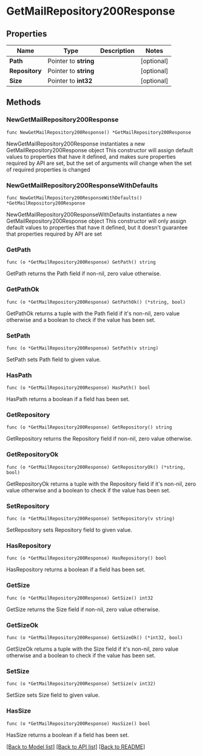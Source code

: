 # GetMailRepository200Response

## Properties

Name | Type | Description | Notes
------------ | ------------- | ------------- | -------------
**Path** | Pointer to **string** |  | [optional] 
**Repository** | Pointer to **string** |  | [optional] 
**Size** | Pointer to **int32** |  | [optional] 

## Methods

### NewGetMailRepository200Response

`func NewGetMailRepository200Response() *GetMailRepository200Response`

NewGetMailRepository200Response instantiates a new GetMailRepository200Response object
This constructor will assign default values to properties that have it defined,
and makes sure properties required by API are set, but the set of arguments
will change when the set of required properties is changed

### NewGetMailRepository200ResponseWithDefaults

`func NewGetMailRepository200ResponseWithDefaults() *GetMailRepository200Response`

NewGetMailRepository200ResponseWithDefaults instantiates a new GetMailRepository200Response object
This constructor will only assign default values to properties that have it defined,
but it doesn't guarantee that properties required by API are set

### GetPath

`func (o *GetMailRepository200Response) GetPath() string`

GetPath returns the Path field if non-nil, zero value otherwise.

### GetPathOk

`func (o *GetMailRepository200Response) GetPathOk() (*string, bool)`

GetPathOk returns a tuple with the Path field if it's non-nil, zero value otherwise
and a boolean to check if the value has been set.

### SetPath

`func (o *GetMailRepository200Response) SetPath(v string)`

SetPath sets Path field to given value.

### HasPath

`func (o *GetMailRepository200Response) HasPath() bool`

HasPath returns a boolean if a field has been set.

### GetRepository

`func (o *GetMailRepository200Response) GetRepository() string`

GetRepository returns the Repository field if non-nil, zero value otherwise.

### GetRepositoryOk

`func (o *GetMailRepository200Response) GetRepositoryOk() (*string, bool)`

GetRepositoryOk returns a tuple with the Repository field if it's non-nil, zero value otherwise
and a boolean to check if the value has been set.

### SetRepository

`func (o *GetMailRepository200Response) SetRepository(v string)`

SetRepository sets Repository field to given value.

### HasRepository

`func (o *GetMailRepository200Response) HasRepository() bool`

HasRepository returns a boolean if a field has been set.

### GetSize

`func (o *GetMailRepository200Response) GetSize() int32`

GetSize returns the Size field if non-nil, zero value otherwise.

### GetSizeOk

`func (o *GetMailRepository200Response) GetSizeOk() (*int32, bool)`

GetSizeOk returns a tuple with the Size field if it's non-nil, zero value otherwise
and a boolean to check if the value has been set.

### SetSize

`func (o *GetMailRepository200Response) SetSize(v int32)`

SetSize sets Size field to given value.

### HasSize

`func (o *GetMailRepository200Response) HasSize() bool`

HasSize returns a boolean if a field has been set.


[[Back to Model list]](../README.md#documentation-for-models) [[Back to API list]](../README.md#documentation-for-api-endpoints) [[Back to README]](../README.md)


